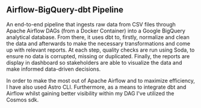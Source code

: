 ## Airflow-BigQuery-dbt Pipeline

 An end-to-end pipeline that ingests raw data from CSV files through Apache Airflow DAGs (from a Docker Container) into a Google BigQuery analytical database. From there, it uses dbt to, firstly, normalize and clean the data and afterwards to make the necessary transformations and come up with relevant reports. At each step, quality checks are run using Soda, to ensure no data is corrupted, missing or duplicated. Finally, the reports are display in dashboard so stakeholders are able to visualize the data and make informed data-driven decisions.

 In order to make the most out of Apache Airflow and to maximize efficiency, I have also used Astro CLI. Furthermore, as a means to integrate dbt and Airflow whilst gaining better visibility within my DAG I've utilized the Cosmos sdk. 
